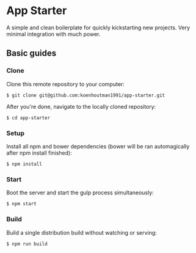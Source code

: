 # App Starter
A simple and clean boilerplate for quickly kickstarting new projects. Very minimal integration with much power.

## Basic guides

### Clone
Clone this remote repository to your computer:
```
$ git clone git@github.com:koenhoutman1991/app-starter.git
```

After you're done, navigate to the locally cloned repository:
```
$ cd app-starter
```

### Setup
Install all npm and bower dependencies (bower will be ran automagically after npm install finished):
```
$ npm install
```

### Start
Boot the server and start the gulp process simultaneously:
```
$ npm start
```

### Build
Build a single distribution build without watching or serving:
```
$ npm run build
```
